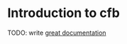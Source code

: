 # Introduction to cfb

TODO: write [great documentation](http://jacobian.org/writing/what-to-write/)
